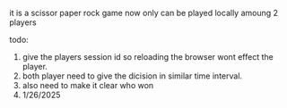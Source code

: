 it is a scissor paper rock game now only can be played locally amoung 2 players

todo:
1. give the players session id so reloading the browser wont effect the player.
2. both player need to give the dicision in similar time interval.
3. also need to make it clear who won
4. 1/26/2025
